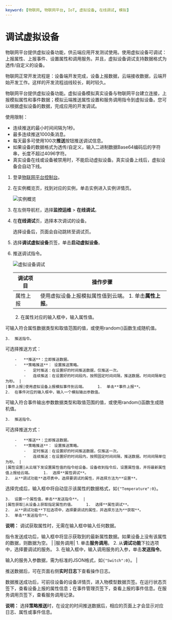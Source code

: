 ```yaml
---
keyword: [物联网, 物联网平台, IoT, 虚拟设备, 在线调试, 模拟]
---
```


# 调试虚拟设备

物联网平台提供虚拟设备功能，供云端应用开发测试使用。使用虚拟设备可调试：上报属性、上报事件、设置属性和调用服务。并且，虚拟设备调试支持数据格式为透传/自定义的设备。

物联网正常开发流程是：设备端开发完成，设备上报数据，云端接收数据，云端开始开发工作。这样的开发流程战线较长，耗时较久。

物联网平台提供虚拟设备功能。虚拟设备模拟真实设备与物联网平台建立连接，上报模拟属性和事件数据；模拟云端推送属性设置和服务调用指令到虚拟设备。您可以根据虚拟设备的数据，完成应用的开发调试。

使用限制：

-   连续推送的最小时间间隔为1秒。
-   最多连续推送1000条消息。
-   每天最多可使用100次**推送**按钮推送调试信息。
-   如果设备的数据格式为透传/自定义，输入二进制数据Base64编码后的字符串，长度不超过4096字符。
-   真实设备在线或设备被禁用时，不能启动虚拟设备。真实设备上线后，虚拟设备会自动下线。

1.  登录[物联网平台控制台](http://iot.console.aliyun.com/)。

2.  在实例概览页，找到对应的实例，单击实例进入实例详情页。

    ![实例概览](https://static-aliyun-doc.oss-cn-hangzhou.aliyuncs.com/assets/img/zh-CN/9275903061/p174584.png)

3.  在左侧导航栏，选择**监控运维** \> **在线调试**。

4.  在**在线调试**页，选择本次调试的设备。

    选择设备后，页面会自动跳转至调试页。

5.  选择**调试虚拟设备**页签，单击**启动虚拟设备**。

6.  推送调试指令。

    ![虚拟设备调试](https://static-aliyun-doc.oss-cn-hangzhou.aliyuncs.com/assets/img/zh-CN/4659549951/p42138.png)

    |调试项目|操作步骤|
    |----|----|
    |属性上报|使用虚拟设备上报模拟属性值到云端。     1.  单击**属性上报**。
    2.  在属性对应的输入框中，输入属性值。

可输入符合属性数据类型和取值范围的值，或使用random\(\)函数生成随机值。

    3.  推送指令。

可选择推送方式：

        -   **推送**：立即推送数据。
        -   **策略推送**： 设置推送策略。
            -   定时推送：在设置好的时间推送数据，仅推送一次。
            -   连续推送：在设置好的时间段内，按照固定时间间隔，推送数据。时间间隔单位为秒。 |
    |事件上报|使用虚拟设备上报模拟事件到云端。     1.  单击**事件上报**。
    2.  在事件对应的输入框中，输入一个模拟输出参数值。

可输入符合事件输出参数数据类型和取值范围的值，或使用random\(\)函数生成随机值。

    3.  推送指令。

可选择推送方式：

        -   **推送**：立即推送数据。
        -   **策略推送**： 设置推送策略。
            -   定时推送：在设置好的时间推送数据，仅推送一次。
            -   连续推送：在设置好的时间段内，按照固定时间间隔，推送数据。时间间隔单位为秒。 |
    |属性设置|从云端下发设置属性值的指令给设备。设备收到指令后，设置属性值，并将最新属性值上报给云端。     1.  选择**属性调试**。
    2.  从**调试功能**选项表中，选择要调试的属性，并选择方法为**设置**。

选择完成后，输入框中将自动显示该属性的数据格式，如`{"Temperature":0}`。

    3.  设置一个属性值，单击**发送指令**。 |
    |属性获取|从设备上获取指定属性的值。     1.  选择**属性调试**。
    2.  从**调试功能**下拉选项中，选择要调试的属性，并选择方法为**获取**。
    3.  单击**发送指令**。

**说明：** 调试获取属性时，无需在输入框中输入任何数据。

指令发送成功后，输入框中将显示获取到的最新属性数据。如果设备上没有该属性的数据，则数据为空。 |
    |服务调用|    1.  单击**服务调用**。
    2.  从**调试功能**下拉选项中，选择要调试的服务。
    3.  在输入框中，输入调用服务的入参，单击**发送指令**。

输入的服务入参数据，需为标准的JSON格式，如`{"Switch":0}`。 |


推送数据后，可在页面右侧**实时日志**下查看操作日志。

数据推送成功后，可前往设备的设备详情页，进入物模型数据页签。在运行状态页签下，查看设备上报的属性信息；在事件管理页签下，查看上报的事件信息。在服务调用页签下，查看服务调用记录。

**说明：** 选择**策略推送**时，在设定的时间推送数据后，相应的页面上才会显示对应日志、属性或事件信息。

